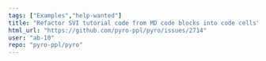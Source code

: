 ```yaml
---
tags: ["Examples","help-wanted"]
title: "Refactor SVI tutorial code from MD code blocks into code cells"
html_url: "https://github.com/pyro-ppl/pyro/issues/2714"
user: "ab-10"
repo: "pyro-ppl/pyro"
---
```


